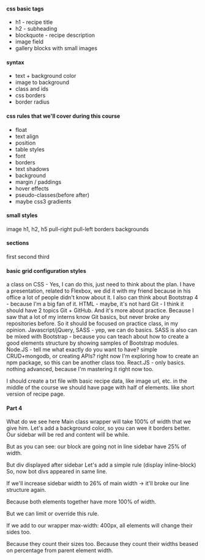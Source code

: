 #### css basic tags

- h1 - recipe title
- h2 - subheading
- blockquote - recipe description
- image field
- gallery blocks with small images

#### syntax
- text + background color
- image to background
- class and ids
- css borders
- border radius

#### css rules that we'll cover during this course
- float
- text align
- position
- table styles
- font
- borders
- text shadows
- background
- margin / paddings
- hover effects
- pseudo-classes(before after)
- maybe css3 gradients

#### small styles
image
h1, h2, h5
pull-right
pull-left
borders
backgrounds

#### sections
first
second
third

#### basic grid configuration styles


a class on CSS - Yes, I can do this, just need to think about the plan. I have a presentation, related to Flexbox, we did it with my friend because in his office a lot of people didn't know about it. I also can think about Bootstrap 4 - because I'm a big fan of it.
HTML - maybe, it's not hard
Git - I think it should have 2 topics Git + GitHub. And it's more about practice. Because I saw that a lot of my interns know Git basics, but never broke any repositories before. So it should be focused on practice class, in my opinion.
Javascript/jQuery, SASS - yep, we can do basics. SASS is also can be mixed with Bootstrap - because you can teach about how to create a good elements structure by showing samples of Bootstrap modules.
Node.JS - tell me what exactly do you want to have? simple CRUD+mongodb, or creating APIs? right now I'm exploring how to create an npm package, so this can be another class too.
React.JS - only basics. nothing advanced, because I'm mastering it right now too.


I should create a txt file with basic recipe data, like image url, etc.
in the middle of the course we should have page with half of elements. like short version of recipe page.


#### Part 4

What do we see here
Main class wrapper will take 100% of width that we give him.
Let's add a background color, so you can wee it borders better.
Our sidebar will be red and content will be while.

But as you can see: our block are going not in line
sidebar have 25% of width.

But div displayed after sidebar
Let's add a simple rule (display inline-block)
So, now bot divs appeared in same line.

If we'll increase sidebar width to 26% of main width -> it'll broke our line structure again.

Because both elements together have more 100% of width.

But we can limit or override this rule.

If we add to our wrapper max-width: 400px, all elements will change their sides too.

Because they count their sizes too. Because they count their widths beased on percentage from parent element width.
